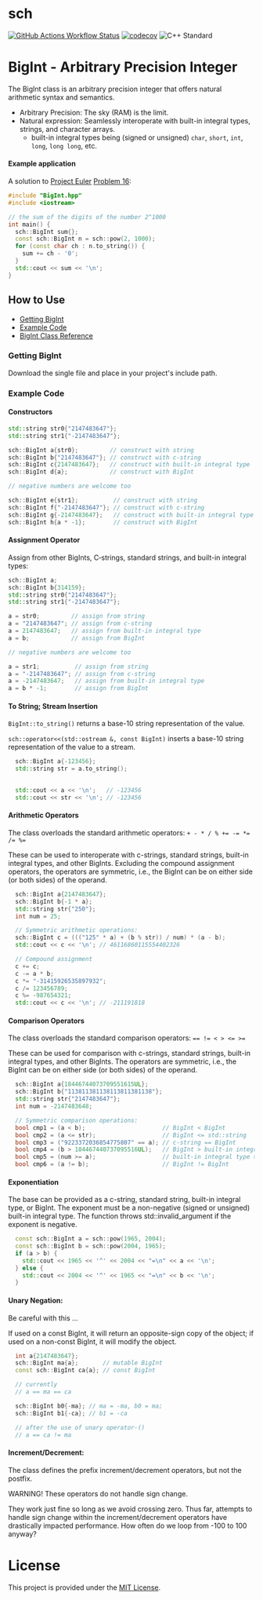 # sch

[![GitHub Actions Workflow Status](https://img.shields.io/github/actions/workflow/status/de-Manzanares/sch/.github%2Fworkflows%2Fcmake-multi-platform.yml?logo=githubactions&label=Test&style=flat-square)](https://github.com/de-Manzanares/sch/tree/master/test)
[![codecov](https://codecov.io/gh/de-Manzanares/sch/graph/badge.svg?token=Y9345DJGVF)](https://codecov.io/gh/de-Manzanares/sch)
![C++ Standard](https://img.shields.io/badge/C%2B%2B-17-blue)

# BigInt - Arbitrary Precision Integer

The BigInt class is an arbitrary precision integer that offers natural
arithmetic syntax and semantics.

* Arbitrary Precision: The sky (RAM) is the limit.
* Natural expression: Seamlessly interoperate with built-in integral types, strings, and character arrays.
    * built-in integral types being (signed or unsigned) `char`, `short`,
      `int`, `long`, `long long`, etc.

 #### Example application 
A solution to [Project Euler](https://projecteuler.net/about) [Problem 16](https://projecteuler.net/problem=16):

```cpp
#include "BigInt.hpp"
#include <iostream>

// the sum of the digits of the number 2^1000
int main() {
  sch::BigInt sum{};
  const sch::BigInt n = sch::pow(2, 1000);
  for (const char ch : n.to_string()) {
    sum += ch - '0';
  }
  std::cout << sum << '\n';
}
```

## How to Use

* [Getting BigInt](#getting-bigint)
* [Example Code](#example-code)
* [BigInt Class Reference](https://de-manzanares.github.io/sch/classsch_1_1BigInt.html)

### Getting BigInt

Download the single file and place in your project's include path.

### Example Code

#### Constructors

```cpp
std::string str0{"2147483647"};
std::string str1{"-2147483647"};

sch::BigInt a{str0};         // construct with string
sch::BigInt b{"2147483647"}; // construct with c-string
sch::BigInt c{2147483647};   // construct with built-in integral type
sch::BigInt d{a};            // construct with BigInt

// negative numbers are welcome too

sch::BigInt e{str1};          // construct with string
sch::BigInt f{"-2147483647"}; // construct with c-string
sch::BigInt g{-2147483647};   // construct with built-in integral type
sch::BigInt h{a * -1};        // construct with BigInt
```

#### Assignment Operator

Assign from other BigInts, C‑strings, standard strings, and built-in integral types:

```cpp
sch::BigInt a;
sch::BigInt b{314159};
std::string str0{"2147483647"};
std::string str1{"-2147483647"};

a = str0;         // assign from string
a = "2147483647"; // assign from c-string
a = 2147483647;   // assign from built-in integral type
a = b;            // assign from BigInt

// negative numbers are welcome too

a = str1;          // assign from string
a = "-2147483647"; // assign from c-string
a = -2147483647;   // assign from built-in integral type
a = b * -1;        // assign from BigInt
```

#### To String; Stream Insertion

`BigInt::to_string()` returns a base-10 string representation of the value.

`sch::operator<<(std::ostream &, const BigInt)` inserts a base-10 string representation of the value to a stream.

```cpp
  sch::BigInt a{-123456};
  std::string str = a.to_string();
  

  std::cout << a << '\n';   // -123456
  std::cout << str << '\n'; // -123456
```

#### Arithmetic Operators

The class overloads the standard arithmetic operators:
``+ - * / % += -= *= /= %=``

These can be used to interoperate with c-strings, standard strings, built-in
integral types, and other BigInts. Excluding the compound assignment operators,
the operators are symmetric, i.e., the BigInt can be on either side (or both sides)
of the operand.

```cpp
  sch::BigInt a{2147483647};
  sch::BigInt b{-1 * a};
  std::string str{"250"};
  int num = 25;

  // Symmetric arithmetic operations:
  sch::BigInt c = ((("125" * a) + (b % str)) / num) * (a - b);
  std::cout << c << '\n'; // 46116860115554402326

  // Compound assignment
  c += c;
  c -= a * b;
  c *= "-31415926535897932";
  c /= 123456789;
  c %= -987654321;
  std::cout << c << '\n'; // -211191818
```

#### Comparison Operators

The class overloads the standard comparison operators:
``== != < > <= >=``

These can be used for comparison with c-strings, standard strings, built-in
integral types, and other BigInts. The operators are symmetric, i.e., the
BigInt can be on either side (or both sides) of the operand.

```cpp
  sch::BigInt a{18446744073709551615UL};
  sch::BigInt b{"113811381138113811381138"};
  std::string str{"2147483647"};
  int num = -2147483648;

  // Symmetric comparison operations:
  bool cmp1 = (a < b);                      // BigInt < BigInt
  bool cmp2 = (a <= str);                   // BigInt <= std::string
  bool cmp3 = ("9223372036854775807" == a); // c-string == BigInt
  bool cmp4 = (b > 184467440737095516UL);   // BigInt > built-in integral type
  bool cmp5 = (num >= a);                   // built-in integral type >= BigInt
  bool cmp6 = (a != b);                     // BigInt != BigInt
```

#### Exponentiation

The base can be provided as a c-string, standard string, built-in integral type, or BigInt.
The exponent must be a non-negative (signed or unsigned) built-in integral type.
The function throws std::invalid_argument if the exponent is negative.

```cpp
  const sch::BigInt a = sch::pow(1965, 2004);
  const sch::BigInt b = sch::pow(2004, 1965);
  if (a > b) {
    std::cout << 1965 << '^' << 2004 << "=\n" << a << '\n'; 
  } else {
    std::cout << 2004 << '^' << 1965 << "=\n" << b << '\n';
  }
```

#### Unary Negation:

Be careful with this ...

If used on a const BigInt, it will return an opposite-sign copy of the object;
if used on a non-const BigInt, it will modify the object.

```cpp
  int a{2147483647};
  sch::BigInt ma{a};       // mutable BigInt
  const sch::BigInt ca{a}; // const BigInt

  // currently
  // a == ma == ca

  sch::BigInt b0{-ma}; // ma = -ma, b0 = ma;
  sch::BigInt b1{-ca}; // b1 = -ca

  // after the use of unary operator-()
  // a == ca != ma
```

#### Increment/Decrement:

The class defines the prefix increment/decrement operators, but not the postfix.

WARNING! These operators do not handle sign change.

They work just fine so long as we avoid crossing zero.
Thus far, attempts to handle sign change within the increment/decrement operators
have drastically impacted performance.
How often do we loop from -100 to 100 anyway?

# License

This project is provided under the [MIT License](LICENSE.md).
